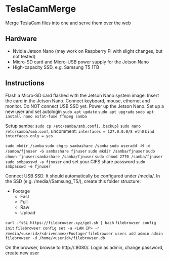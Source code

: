 # TeslaCamMerge
Merge TeslaCam files into one and serve them over the web

## Hardware

* Nvidia Jetson Nano (may work on Raspberry Pi with slight changes, but not tested)
* Micro-SD card and Micro-USB power supply for the Jetson Nano
* High-capacity SSD, e.g. Samsung T5 1TB

## Instructions
Flash a Micro-SD card flashed with the Jetson Nano system image. Insert the card in the Jetson Nano. 
Connect keyboard, mouse, ethernet and monitor. Do NOT connect USB SSD yet. Power up the Jetson Nano.
Set up a new user and set autologin
`sudo apt update`
`sudo apt upgrade`
`sudo apt install nano exfat-fuse ffmpeg samba`

Setup samba:
`sudo cp /etc/samba/smb.conf{,.backup}`
`sudo nano /etc/samba/smb.conf`, uncomment:
	`interfaces = 127.0.0.0/8 eth0`
	`bind interfaces only = yes`

`sudo mkdir /samba`
`sudo chgrp sambashare /samba`
`sudo useradd -M -d /samba/fjnuser -G sambashare fjnuser`
`sudo mkdir /samba/fjnuser`
`sudo chown fjnuser:sambashare /samba/fjnuser`
`sudo chmod 2770 /samba/fjnuser`
`sudo smbpasswd -a fjnuser` and set your CIFS share password
`sudo smbpasswd -e fjnuser`

Connect USB SSD. It should automatically be configured under /media/<userid>. 
In the SSD (e.g. /media/<userid>/Samsung_T5/), create this folder structure:
- Footage
	- Fast
	- Full
	- Raw
	- Upload

`curl -fsSL https://filebrowser.xyz/get.sh | bash`
`filebrowser config init`
`filebrowser config set -a <LAN IP> -r /media/<userid>/<drivename>/Footage/`
`filebrowser users add admin admin`
`filebrowser -d /home/<userid>/filebrowser.db`

On the browser, browse to http://<LAN IP>:8080/. 
Login as admin, change password, create new user
